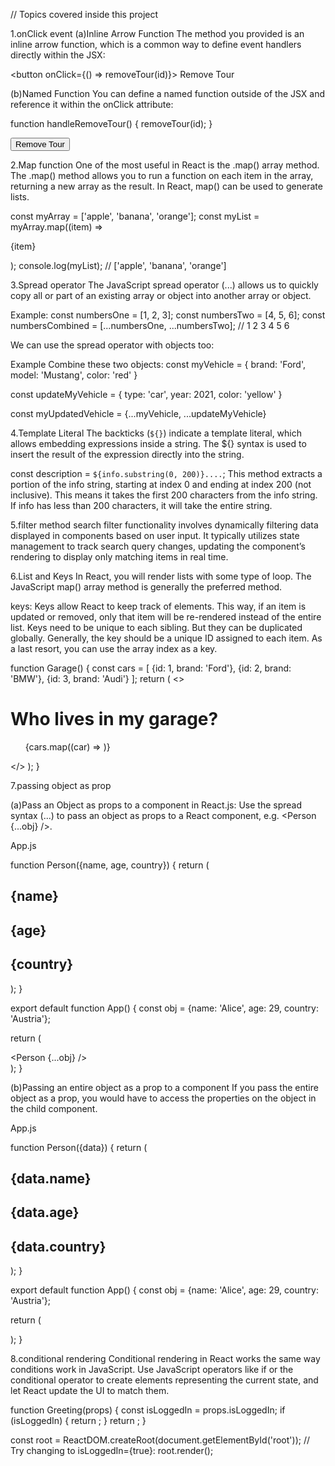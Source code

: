 // Topics covered inside this project

1.onClick event 
(a)Inline Arrow Function
The method you provided is an inline arrow function, which is a common way to define event handlers directly within the JSX:

<button onClick={() => removeTour(id)}>
  Remove Tour
</button>

(b)Named Function
You can define a named function outside of the JSX and reference it within the onClick attribute:

function handleRemoveTour() {
  removeTour(id);
}

<button onClick={handleRemoveTour}>
  Remove Tour
</button>



2.Map function
One of the most useful in React is the .map() array method.
The .map() method allows you to run a function on each item in the array, returning a new array as the result.
In React, map() can be used to generate lists.

const myArray = ['apple', 'banana', 'orange'];
const myList = myArray.map((item) => <p>{item}</p>);
console.log(myList); // ['apple', 'banana', 'orange']



3.Spread operator
The JavaScript spread operator (...) allows us to quickly copy all or part of an existing array or object into another array or object.

Example:
const numbersOne = [1, 2, 3];
const numbersTwo = [4, 5, 6];
const numbersCombined = [...numbersOne, ...numbersTwo];  // 1 2 3 4 5 6


We can use the spread operator with objects too:

Example
Combine these two objects:
const myVehicle = {
  brand: 'Ford',
  model: 'Mustang',
  color: 'red'
}

const updateMyVehicle = {
  type: 'car',
  year: 2021, 
  color: 'yellow'
}

const myUpdatedVehicle = {...myVehicle, ...updateMyVehicle}



4.Template Literal
The backticks (`${}`) indicate a template literal, which allows embedding expressions inside a string.
The ${} syntax is used to insert the result of the expression directly into the string.

const description = `${info.substring(0, 200)}....`;
This method extracts a portion of the info string, starting at index 0 and ending at index 200 (not inclusive).
This means it takes the first 200 characters from the info string.
If info has less than 200 characters, it will take the entire string.

5.filter method
search filter functionality involves dynamically filtering data displayed in components based on user input. It typically utilizes state management to track search query changes, updating the component’s rendering to display only matching items in real time.




6.List and Keys
In React, you will render lists with some type of loop.
The JavaScript map() array method is generally the preferred method.

keys:
Keys allow React to keep track of elements. This way, if an item is updated or removed, only that item will be re-rendered instead of the entire list.
Keys need to be unique to each sibling. But they can be duplicated globally.
Generally, the key should be a unique ID assigned to each item. As a last resort, you can use the array index as a key.

function Garage() {
  const cars = [
    {id: 1, brand: 'Ford'},
    {id: 2, brand: 'BMW'},
    {id: 3, brand: 'Audi'}
  ];
  return (
    <>
      <h1>Who lives in my garage?</h1>
      <ul>
        {cars.map((car) => <Car key={car.id} brand={car.brand} />)}
      </ul>
    </>
  );
}

7.passing object as prop 

(a)Pass an Object as props to a component in React.js:
Use the spread syntax (...) to pass an object as props to a React component, e.g. <Person {...obj} />.

App.js

function Person({name, age, country}) {
  return (
    <div>
      <h2>{name}</h2>
      <h2>{age}</h2>
      <h2>{country}</h2>
    </div>
  );
}

export default function App() {
  const obj = {name: 'Alice', age: 29, country: 'Austria'};

  return (
    <div>
      <Person {...obj} />
    </div>
  );
}


(b)Passing an entire object as a prop to a component
If you pass the entire object as a prop, you would have to access the properties on the object in the child component.

App.js

function Person({data}) {
  return (
    <div>
      <h2>{data.name}</h2>
      <h2>{data.age}</h2>
      <h2>{data.country}</h2>
    </div>
  );
}

export default function App() {
  const obj = {name: 'Alice', age: 29, country: 'Austria'};

  return (
    <div>
      <Person data={obj} />
    </div>
  );
}




8.conditional rendering
Conditional rendering in React works the same way conditions work in JavaScript. Use JavaScript operators like if or the conditional operator to create elements representing the current state, and let React update the UI to match them.

function Greeting(props) {
  const isLoggedIn = props.isLoggedIn;
  if (isLoggedIn) {
    return <UserGreeting />;
  }
  return <GuestGreeting />;
}

const root = ReactDOM.createRoot(document.getElementById('root')); 
// Try changing to isLoggedIn={true}:
root.render(<Greeting isLoggedIn={false} />);
